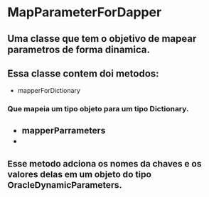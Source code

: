 # MapParameterForDapper
## Uma classe que tem o objetivo de mapear parametros de forma dinamica.
## Essa classe contem doi metodos:
<ul>
<li> mapperForDictionary</li>
 </ul>
<h3>Que mapeia um tipo objeto para um tipo Dictionary<string, object>.<h3/>
 <ul>
 <li>mapperParrameters<li/>
 </ul>
<h3>Esse metodo adciona os nomes da chaves e os valores delas em um objeto do tipo OracleDynamicParameters.<h3>
